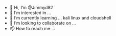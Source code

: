 - 👋 Hi, I’m @Jimmyd82
- 👀 I’m interested in ...
- 🌱 I’m currently learning ... kali linux and cloudshell
- 💞️ I’m looking to collaborate on ...
- 📫 How to reach me ...

<!---
Jimmyd82/Jimmyd82 is a ✨ special ✨ repository because its `README.md` (this file) appears on your GitHub profile.
You can click the Preview link to take a look at your changes.
--->
